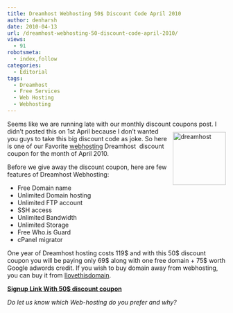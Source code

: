 ```yaml
---
title: Dreamhost Webhosting 50$ Discount Code April 2010
author: denharsh
date: 2010-04-13
url: /dreamhost-webhosting-50-discount-code-april-2010/
views:
  - 91
robotsmeta:
  - index,follow
categories:
  - Editorial
tags:
  - Dreamhost
  - Free Services
  - Web Hosting
  - Webhosting
---
```

Seems like we are running late with our monthly discount coupons post. I didn’t posted this[<img class="wp-image-50739" style="margin: 10px 0px 10px 10px;border-width: 0px" src="http://cdn.devilsworkshop.org/files/2010/04/dreamhost_thumb.jpg" border="0" alt="dreamhost" width="122" height="122" align="right" />][1] on 1st April because I don’t wanted you guys to take this big discount code as joke. So here is one of our Favorite [webhosting][2] Dreamhost  discount coupon for the month of April 2010.

Before we give away the discount coupon, here are few features of Dreamhost Webhosting:

  * Free Domain name
  * Unlimited Domain hosting
  * Unlimited FTP account
  * SSH access
  * Unlimited Bandwidth
  * Unlimited Storage
  * Free Who.is Guard
  * cPanel migrator

One year of Dreamhost hosting costs 119$ and with this 50$ discount coupon you will be paying only 69$ along with one free domain + 75$ worth Google adwords credit. If you wish to buy domain away from webhosting, you can buy it from <a href="http://www.ilovethisdomain.com/" onclick="_gaq.push(['_trackEvent', 'outbound-article', 'http://www.ilovethisdomain.com/', 'Ilovethisdomain']);" target="_blank">Ilovethisdomain</a>.

**<a href="http://www.dreamhost.com/r.cgi?302379/hosting.html|DW50" onclick="_gaq.push(['_trackEvent', 'outbound-article', 'http://www.dreamhost.com/r.cgi?302379/hosting.html|DW50', 'Signup Link With 50$ discount coupon']);" rel="nofollow"  target="_blank">Signup Link With 50$ discount coupon</a>**

*Do let us know which Web-hosting do you prefer and why?*

 [1]: http://cdn.devilsworkshop.org/files/2010/04/dreamhost.jpg
 [2]: http://devilsworkshop.org/category/webhosting/
